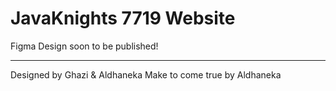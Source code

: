 # JavaKnights 7719 Website

Figma Design soon to be published!

---

Designed by Ghazi & Aldhaneka
Make to come true by Aldhaneka
